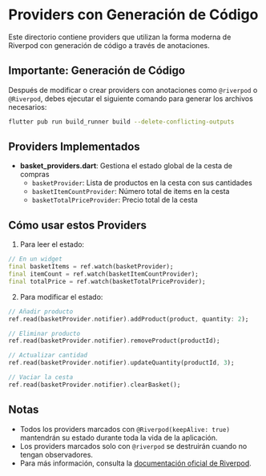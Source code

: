 # Providers con Generación de Código

Este directorio contiene providers que utilizan la forma moderna de Riverpod con generación de código a través de anotaciones.

## Importante: Generación de Código

Después de modificar o crear providers con anotaciones como `@riverpod` o `@Riverpod`, debes ejecutar el siguiente comando para generar los archivos necesarios:

```bash
flutter pub run build_runner build --delete-conflicting-outputs
```

## Providers Implementados

- **basket_providers.dart**: Gestiona el estado global de la cesta de compras
  - `basketProvider`: Lista de productos en la cesta con sus cantidades
  - `basketItemCountProvider`: Número total de items en la cesta
  - `basketTotalPriceProvider`: Precio total de la cesta

## Cómo usar estos Providers

1. Para leer el estado:

```dart
// En un widget
final basketItems = ref.watch(basketProvider);
final itemCount = ref.watch(basketItemCountProvider);
final totalPrice = ref.watch(basketTotalPriceProvider);
```

2. Para modificar el estado:

```dart
// Añadir producto
ref.read(basketProvider.notifier).addProduct(product, quantity: 2);

// Eliminar producto
ref.read(basketProvider.notifier).removeProduct(productId);

// Actualizar cantidad
ref.read(basketProvider.notifier).updateQuantity(productId, 3);

// Vaciar la cesta
ref.read(basketProvider.notifier).clearBasket();
```

## Notas

- Todos los providers marcados con `@Riverpod(keepAlive: true)` mantendrán su estado durante toda la vida de la aplicación.
- Los providers marcados solo con `@riverpod` se destruirán cuando no tengan observadores.
- Para más información, consulta la [documentación oficial de Riverpod](https://riverpod.dev/docs/concepts/providers/).
